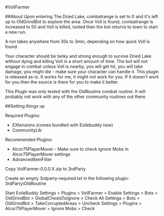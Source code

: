 #VollFarmer

##About
Upon entering The Dried Lake, combatrange is set to 0 and it's left up to OldGrindBot to explore the area. Once Voll is found, combatrange is increased to 50 and Voll is killed, looted then the bot returns to town to start a new run.

A run takes anywhere from 30s to 3min, depending on how quick Voll is found.

Your character should be tanky and strong enough to survive Dried Lake without dying and killing Voll in a short amount of time. The bot will not engage in combat unless Voll is nearby, you will get hit, you will take damage, you might die - make sure your character can handle it.
This plugin is released as-is. It works for me, it might not work for you. If it doesn't work for you then the source is there for you to make it better.

This Plugin was only tested with the OldRoutine combat routine. It will probably not work with any of the other community routines out there.

##Setting things up

Required Plugins:
- EXtensions (comes bundled with Exilebuddy now)
- CommunityLib

Recommended Plugins:
- Alcor75PlayerMover - Make sure to check Ignore Mobs in Alcor75PlayerMover settings
- AdvancedItemFilter

Copy VollFarmer-0.0.0.X.zip to 3rdParty

Create an empty 3rdparty-required.txt in the following plugin:
3rdParty\OldRoutine

Start ExileBuddy
Settings > Plugins > VollFarmer > Enable
Settings > Bots > OldGrindBot > GlobalChestsToIgnore > Check All
Settings > Bots > OldGrindBot > TakeCorruptedAreas > Uncheck
Settings > Plugins > Alcor75PlayerMover > Ignore Mobs > Check
